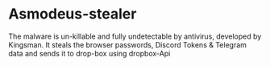 # Asmodeus-stealer
The malware is un-killable and fully undetectable by antivirus, developed by Kingsman. It steals the browser passwords, Discord Tokens &amp; Telegram data and sends it to drop-box using dropbox-Api
